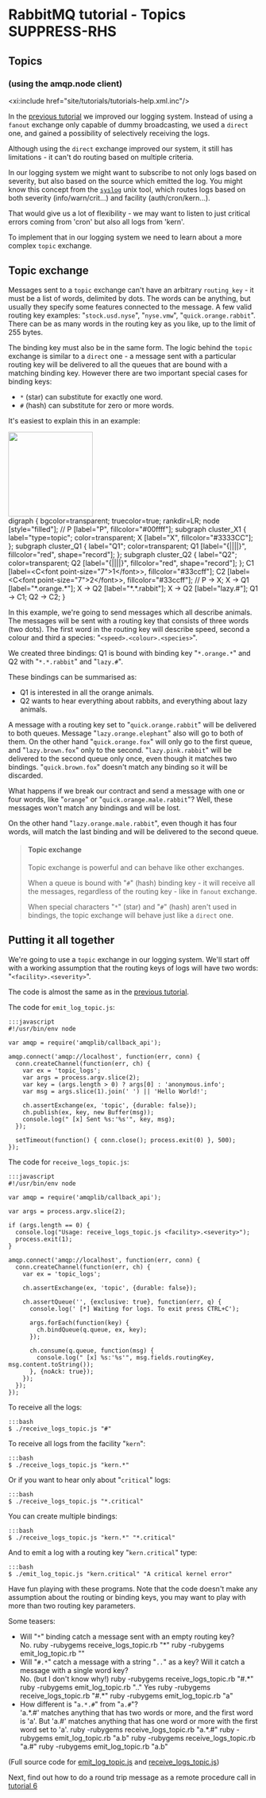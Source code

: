 <!--
Copyright (C) 2007-2015 Pivotal Software, Inc. 

All rights reserved. This program and the accompanying materials
are made available under the terms of the under the Apache License, 
Version 2.0 (the "License”); you may not use this file except in compliance 
with the License. You may obtain a copy of the License at

http://www.apache.org/licenses/LICENSE-2.0

Unless required by applicable law or agreed to in writing, software
distributed under the License is distributed on an "AS IS" BASIS,
WITHOUT WARRANTIES OR CONDITIONS OF ANY KIND, either express or implied.
See the License for the specific language governing permissions and
limitations under the License.
-->
# RabbitMQ tutorial - Topics SUPPRESS-RHS

## Topics
### (using the amqp.node client)

<xi:include href="site/tutorials/tutorials-help.xml.inc"/>

In the [previous tutorial](tutorial-four-javascript.html) we improved our
logging system. Instead of using a `fanout` exchange only capable of
dummy broadcasting, we used a `direct` one, and gained a possibility
of selectively receiving the logs.

Although using the `direct` exchange improved our system, it still has
limitations - it can't do routing based on multiple criteria.

In our logging system we might want to subscribe to not only logs
based on severity, but also based on the source which emitted the log.
You might know this concept from the
[`syslog`](http://en.wikipedia.org/wiki/Syslog) unix tool, which
routes logs based on both severity (info/warn/crit...) and facility
(auth/cron/kern...).

That would give us a lot of flexibility - we may want to listen to
just critical errors coming from 'cron' but also all logs from 'kern'.

To implement that in our logging system we need to learn about a more
complex `topic` exchange.


Topic exchange
--------------

Messages sent to a `topic` exchange can't have an arbitrary
`routing_key` - it must be a list of words, delimited by dots. The
words can be anything, but usually they specify some features
connected to the message. A few valid routing key examples:
"`stock.usd.nyse`", "`nyse.vmw`", "`quick.orange.rabbit`". There can be as
many words in the routing key as you like, up to the limit of 255
bytes.

The binding key must also be in the same form. The logic behind the
`topic` exchange is similar to a `direct` one - a message sent with a
particular routing key will be delivered to all the queues that are
bound with a matching binding key. However there are two important
special cases for binding keys:

  * `*` (star) can substitute for exactly one word.
  * `#` (hash) can substitute for zero or more words.

It's easiest to explain this in an example:

<div class="diagram">
  <img src="/img/tutorials/python-five.png" height="170" />
  <div class="diagram_source">
    digraph {
      bgcolor=transparent;
      truecolor=true;
      rankdir=LR;
      node [style="filled"];
      //
      P [label="P", fillcolor="#00ffff"];
      subgraph cluster_X1 {
        label="type=topic";
	color=transparent;
        X [label="X", fillcolor="#3333CC"];
      };
      subgraph cluster_Q1 {
        label="Q1";
	color=transparent;
        Q1 [label="{||||}", fillcolor="red", shape="record"];
      };
      subgraph cluster_Q2 {
        label="Q2";
	color=transparent;
        Q2 [label="{||||}", fillcolor="red", shape="record"];
      };
      C1 [label=&lt;C&lt;font point-size="7"&gt;1&lt;/font&gt;&gt;, fillcolor="#33ccff"];
      C2 [label=&lt;C&lt;font point-size="7"&gt;2&lt;/font&gt;&gt;, fillcolor="#33ccff"];
      //
      P -&gt; X;
      X -&gt; Q1 [label="*.orange.*"];
      X -&gt; Q2 [label="*.*.rabbit"];
      X -&gt; Q2 [label="lazy.#"];
      Q1 -&gt; C1;
      Q2 -&gt; C2;
    }
  </div>
</div>

In this example, we're going to send messages which all describe
animals. The messages will be sent with a routing key that consists of
three words (two dots). The first word in the routing key
will describe speed, second a colour and third a species:
"`<speed>.<colour>.<species>`".

We created three bindings: Q1 is bound with binding key "`*.orange.*`"
and Q2 with "`*.*.rabbit`" and "`lazy.#`".

These bindings can be summarised as:

  * Q1 is interested in all the orange animals.
  * Q2 wants to hear everything about rabbits, and everything about lazy
    animals.

A message with a routing key set to "`quick.orange.rabbit`"
will be delivered to both queues. Message
"`lazy.orange.elephant`" also will go to both of them. On the other hand
"`quick.orange.fox`" will only go to the first queue, and
"`lazy.brown.fox`" only to the second. "`lazy.pink.rabbit`" will
be delivered to the second queue only once, even though it matches two bindings.
"`quick.brown.fox`" doesn't match any binding so it will be discarded.

What happens if we break our contract and send a message with one or
four words, like "`orange`" or "`quick.orange.male.rabbit`"? Well,
these messages won't match any bindings and will be lost.

On the other hand "`lazy.orange.male.rabbit`", even though it has four
words, will match the last binding and will be delivered to the second
queue.

> #### Topic exchange
>
> Topic exchange is powerful and can behave like other exchanges.
>
> When a queue is bound with "`#`" (hash) binding key - it will receive
> all the messages, regardless of the routing key - like in `fanout` exchange.
>
> When special characters "`*`" (star) and "`#`" (hash) aren't used in bindings,
> the topic exchange will behave just like a `direct` one.

Putting it all together
-----------------------

We're going to use a `topic` exchange in our logging system. We'll
start off with a working assumption that the routing keys of logs will
have two words: "`<facility>.<severity>`".

The code is almost the same as in the
[previous tutorial](tutorial-four-javascript.html).

The code for `emit_log_topic.js`:

    :::javascript
    #!/usr/bin/env node

    var amqp = require('amqplib/callback_api');

    amqp.connect('amqp://localhost', function(err, conn) {
      conn.createChannel(function(err, ch) {
        var ex = 'topic_logs';
        var args = process.argv.slice(2);
        var key = (args.length > 0) ? args[0] : 'anonymous.info';
        var msg = args.slice(1).join(' ') || 'Hello World!';

        ch.assertExchange(ex, 'topic', {durable: false});
        ch.publish(ex, key, new Buffer(msg));
        console.log(" [x] Sent %s:'%s'", key, msg);
      });

      setTimeout(function() { conn.close(); process.exit(0) }, 500);
    });

The code for `receive_logs_topic.js`:

    :::javascript
    #!/usr/bin/env node

    var amqp = require('amqplib/callback_api');

    var args = process.argv.slice(2);

    if (args.length == 0) {
      console.log("Usage: receive_logs_topic.js <facility>.<severity>");
      process.exit(1);
    }

    amqp.connect('amqp://localhost', function(err, conn) {
      conn.createChannel(function(err, ch) {
        var ex = 'topic_logs';

        ch.assertExchange(ex, 'topic', {durable: false});

        ch.assertQueue('', {exclusive: true}, function(err, q) {
          console.log(' [*] Waiting for logs. To exit press CTRL+C');

          args.forEach(function(key) {
            ch.bindQueue(q.queue, ex, key);
          });

          ch.consume(q.queue, function(msg) {
            console.log(" [x] %s:'%s'", msg.fields.routingKey, msg.content.toString());
          }, {noAck: true});
        });
      });
    });

To receive all the logs:

    :::bash
    $ ./receive_logs_topic.js "#"

To receive all logs from the facility "`kern`":

    :::bash
    $ ./receive_logs_topic.js "kern.*"

Or if you want to hear only about "`critical`" logs:

    :::bash
    $ ./receive_logs_topic.js "*.critical"

You can create multiple bindings:

    :::bash
    $ ./receive_logs_topic.js "kern.*" "*.critical"


And to emit a log with a routing key "`kern.critical`" type:

    :::bash
    $ ./emit_log_topic.js "kern.critical" "A critical kernel error"


Have fun playing with these programs. Note that the code doesn't make
any assumption about the routing or binding keys, you may want to play
with more than two routing key parameters.

Some teasers:

 * Will "`*`" binding catch a message sent with an empty routing key?
   <div class="teaser_answer">
       No.
       ruby -rubygems receive_logs_topic.rb "&#42;"
       ruby -rubygems emit_log_topic.rb ""
   </div>
 * Will "`#.*`" catch a message with a string "`..`" as a key? Will
   it catch a message with a single word key?
   <div class="teaser_answer">
       No. (but I don't know why!)
       ruby -rubygems receive_logs_topic.rb "#.&#42;"
       ruby -rubygems emit_log_topic.rb ".."
       Yes
       ruby -rubygems receive_logs_topic.rb "#.&#42;"
       ruby -rubygems emit_log_topic.rb "a"
   </div>
 * How different is "`a.*.#`" from "`a.#`"?
   <div class="teaser_answer">
       'a.&#42;.#' matches anything that has two words or more, and the first
       word is 'a'. But 'a.#' matches anything that has one word or more
       with the first word set to 'a'.
       ruby -rubygems receive_logs_topic.rb "a.*.#"
       ruby -rubygems emit_log_topic.rb "a.b"
       ruby -rubygems receive_logs_topic.rb "a.#"
       ruby -rubygems emit_log_topic.rb "a.b"
   </div>

(Full source code for [emit_log_topic.js](https://github.com/rabbitmq/rabbitmq-tutorials/blob/master/javascript-nodejs/src/emit_log_topic.js)
and [receive_logs_topic.js](https://github.com/rabbitmq/rabbitmq-tutorials/blob/master/javascript-nodejs/src/receive_logs_topic.js))

Next, find out how to do a round trip message as a remote procedure call in [tutorial 6](tutorial-six-javascript.html)

